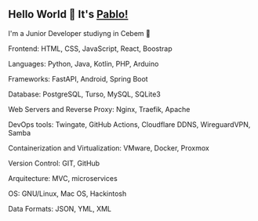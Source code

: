## Hello World 👋 It's [Pablo!](https://pablorecaman.dev)
I'm a Junior Developer studiyng in Cebem :school:

Frontend: HTML, CSS, JavaScript, React, Boostrap

Languages: Python, Java, Kotlin, PHP, Arduino

Frameworks: FastAPI, Android, Spring Boot

Database: PostgreSQL, Turso, MySQL,  SQLite3

Web Servers and Reverse Proxy: Nginx, Traefik, Apache

DevOps tools: Twingate, GitHub Actions, Cloudflare DDNS, WireguardVPN, Samba

Containerization and Virtualization: VMware, Docker, Proxmox 

Version Control: GIT, GitHub

Arquitecture: MVC, microservices

OS: GNU/Linux, Mac OS, Hackintosh 

Data Formats: JSON, YML, XML


